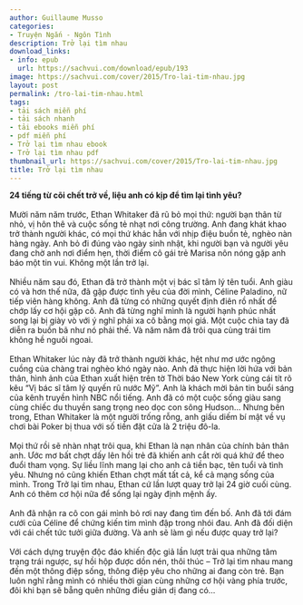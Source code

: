 ```yaml
---
author: Guillaume Musso
categories:
- Truyện Ngắn - Ngôn Tình
description: Trở lại tìm nhau
download_links:
- info: epub
  url: https://sachvui.com/download/epub/193
image: https://sachvui.com/cover/2015/Tro-lai-tim-nhau.jpg
layout: post
permalink: /tro-lai-tim-nhau.html
tags:
- tải sách miễn phí
- tải sách nhanh
- tải ebooks miễn phí
- pdf miễn phí
- Trở lại tìm nhau ebook
- Trở lại tìm nhau pdf
thumbnail_url: https://sachvui.com/cover/2015/Tro-lai-tim-nhau.jpg
title: Trở lại tìm nhau
---
```


 <div class="item-desc text-justify"> <p><strong>24 tiếng từ cõi chết trở về, liệu anh có kịp để tìm lại tình yêu?</strong><br><br>Mười năm năm trước, Ethan Whitaker đã rũ bỏ mọi thứ: người bạn thân từ nhỏ, vị hôn thê và cuộc sống tẻ nhạt nơi công trường. Anh đang khát khao trở thành người khác, có mọi thứ khác hẳn với nhịp điệu buồn tẻ, nghèo nàn hàng ngày. Anh bỏ đi đúng vào ngày sinh nhật, khi người bạn và người yêu đang chờ anh nơi điểm hẹn, thời điểm cô gái trẻ Marisa nôn nóng gặp anh báo một tin vui. Không một lần trở lại.<br><br>Nhiều năm sau đó, Ethan đã trở thành một vị bác sĩ tâm lý tên tuổi. Anh giàu có và hơn thế nữa, đã gặp được tình yêu của đời mình, Céline Paladino, nữ tiếp viên hàng không. Anh đã từng có những quyết định điên rồ nhất để chớp lấy cơ hội gặp cô. Anh đã từng nghĩ mình là người hạnh phúc nhất song lại bị giày vò với ý nghĩ phải xa cô bằng mọi giá. Một cuộc chia tay đã diễn ra buồn bã như nó phải thế. Và năm năm đã trôi qua cùng trái tim không hề nguôi ngoai.<br><br>Ethan Whitaker lúc này đã trở thành người khác, hệt như mơ ước ngông cuồng của chàng trai nghèo khó ngày nào. Anh đã thực hiện lời hứa với bản thân, hình ảnh của Ethan xuất hiện trên tờ Thời báo New York cùng cái tít rõ kêu “Vị bác sĩ tâm lý quyến rũ nước Mỹ”. Anh là khách mời bản tin buổi sáng của kênh truyền hình NBC nổi tiếng. Anh đã có một cuộc sống giàu sang cùng chiếc du thuyền sang trọng neo dọc con sông Hudson… Nhưng bên trong, Ethan Whitaker là một người trống rỗng, anh giấu diếm bí mật về vụ chơi bài Poker bị thua với số tiền đặt cửa là 2 triệu đô-la.<br><br>Mọi thứ rồi sẽ nhàn nhạt trôi qua, khi Ethan là nạn nhân của chính bản thân anh. Ước mơ bất chợt dấy lên hồi trẻ đã khiến anh cắt rời quá khứ để theo đuổi tham vọng. Sự liều lĩnh mang lại cho anh cả tiền bạc, tên tuổi và tình yêu. Nhưng nó cũng khiến Ethan chợt mất tất cả, kể cả mạng sống của mình. Trong Trở lại tìm nhau, Ethan cứ lần lượt quay trở lại 24 giờ cuối cùng. Anh có thêm cơ hội nữa để sống lại ngày định mệnh ấy.<br><br>Anh đã nhận ra cô con gái mình bỏ rơi nay đang tìm đến bố. Anh đã tới đám cưới của Céline để chứng kiến tim mình đập trong nhói đau. Anh đã đối diện với cái chết tức tưởi giữa đường. Và anh sẽ làm gì nếu được quay trở lại?<br><br>Với cách dựng truyện độc đáo khiến độc giả lần lượt trải qua những tâm trạng trái ngược, sự hồi hộp được dồn nén, thôi thúc – Trở lại tìm nhau mang đến một thông điệp sống, thông điệp yêu cho những ai đang còn trẻ. Bạn luôn nghĩ rằng mình có nhiều thời gian cùng những cơ hội vàng phía trước, đôi khi bạn sẽ bẵng quên những điều giản dị đang có…</p> </div>